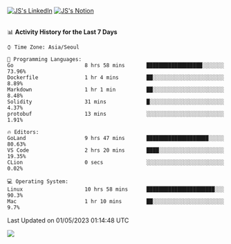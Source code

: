 
[![JS's LinkedIn](https://img.shields.io/badge/LinkedIn-blue?style=for-the-badge&logo=linkedin)](https://www.linkedin.com/in/jaeseung-lee-5a2a32139/) 
[![JS's Notion](https://img.shields.io/badge/Notion-black?style=for-the-badge&logo=notion)](https://bit.ly/ljswiki1) <br><br>
<!-- ![JS's GitHub stats](https://github-readme-stats-lemon-five.vercel.app/api?username=tkxkd0159&hide=contribs,prs,stars,issues&show_icons=true&theme=react&include_all_commits=true)   -->
<!-- ![Top Langs](https://github-readme-stats-lemon-five.vercel.app/api/top-langs/?username=tkxkd0159&layout=compact&hide=jupyter%20notebook,scss,html,css&langs_count=10)  -->


<!--START_SECTION:waka-->
📊 **Activity History for the Last 7 Days** 

```text
⌚︎ Time Zone: Asia/Seoul

💬 Programming Languages: 
Go                       8 hrs 58 mins       ██████████████████░░░░░░░   73.96% 
Dockerfile               1 hr 4 mins         ██░░░░░░░░░░░░░░░░░░░░░░░   8.89% 
Markdown                 1 hr 1 min          ██░░░░░░░░░░░░░░░░░░░░░░░   8.48% 
Solidity                 31 mins             █░░░░░░░░░░░░░░░░░░░░░░░░   4.37% 
protobuf                 13 mins             ░░░░░░░░░░░░░░░░░░░░░░░░░   1.91%

🔥 Editors: 
GoLand                   9 hrs 47 mins       ████████████████████░░░░░   80.63% 
VS Code                  2 hrs 20 mins       ████░░░░░░░░░░░░░░░░░░░░░   19.35% 
CLion                    0 secs              ░░░░░░░░░░░░░░░░░░░░░░░░░   0.02%

💻 Operating System: 
Linux                    10 hrs 58 mins      ██████████████████████░░░   90.3% 
Mac                      1 hr 10 mins        ██░░░░░░░░░░░░░░░░░░░░░░░   9.7%

```


 Last Updated on 01/05/2023 01:14:48 UTC
<!--END_SECTION:waka-->

<a href="https://github.com/tkxkd0159/dsalgo">
  <img align="center" src="https://github-readme-stats-lemon-five.vercel.app/api/pin/?username=tkxkd0159&repo=dsalgo&theme=react" />
</a>


<!---
- 🔭 I’m currently working on ...
- 🌱 I’m currently learning blockchain and distributed network
- 👯 I’m looking to collaborate on ...
- 🤔 I’m looking for help with ...
- 💬 Ask me about ...
- 📫 How to reach me: ...
- 😄 Pronouns: ...
- ⚡ Fun fact: ...
-->
